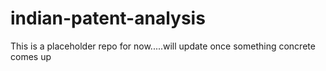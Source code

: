 # indian-patent-analysis
This is a placeholder repo for now.....will update once something concrete comes up
